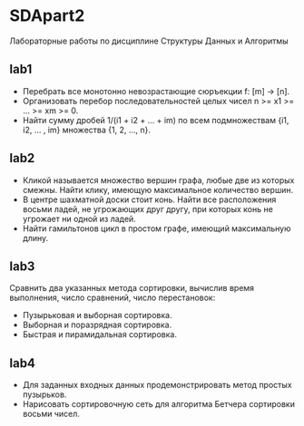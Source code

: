 # SDApart2

Лабораторные работы по дисциплине Структуры Данных и Алгоритмы

## lab1
- Перебрать все монотонно невозрастающие сюръекции f: [m] -> [n].
- Организовать перебор последовательностей целых чисел n >= x1 >= … >= xm >= 0.
- Найти сумму дробей 1/(i1 + i2 + … + im) по всем подмножествам {i1, i2, … , im} множества {1, 2, …, n}.

## lab2
- Кликой называется множество вершин графа, любые две из которых смежны. Найти клику, имеющую максимальное количество вершин.
- В центре шахматной доски стоит конь. Найти все расположения восьми ладей, не угрожающих друг другу, при которых конь не угрожает ни одной из ладей.
- Найти гамильтонов цикл в простом графе, имеющий максимальную длину.

## lab3
Сравнить два указанных метода сортировки, вычислив время выполнения, число сравнений, число перестановок:
-	Пузырьковая и выборная сортировка.
-	Выборная и поразрядная сортировка.
- Быстрая и пирамидальная сортировка.

## lab4
- Для заданных входных данных продемонстрировать метод простых пузырьков.
- Нарисовать сортировочную сеть для алгоритма Бетчера сортировки восьми чисел.
